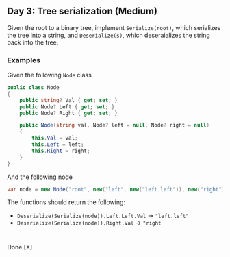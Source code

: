 ## Day 3: Tree serialization (Medium)
Given the root to a binary tree, implement `Serialize(root)`, which serializes the tree into a string, and `Deserialize(s)`, which deseraializes the string back into the tree.  
### Examples
Given the following `Node` class 
```csharp
public class Node 
{
    public string? Val { get; set; }
    public Node? Left { get; set; }
    public Node? Right { get; set; }

    public Node(string val, Node? left = null, Node? right = null) 
    {
        this.Val = val;
        this.Left = left;
        this.Right = right;
    }
}
```
And the following node
```csharp
var node = new Node("root", new("left", new("left.left")), new("right"));
```
The functions should return the following:
* `Deserialize(Serialize(node)).Left.Left.Val` -> `"left.left"`
* `Deserialize(Serialize(node)).Right.Val` -> `"right`
#
Done [X]